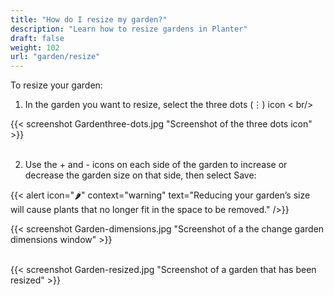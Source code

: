 ```yaml
---
title: "How do I resize my garden?"
description: "Learn how to resize gardens in Planter"
draft: false
weight: 102
url: "garden/resize"
---
```


To resize your garden:

1. In the garden you want to resize, select the three dots (⋮) icon < br/>

{{< screenshot Gardenthree-dots.jpg "Screenshot of the three dots icon" >}}<br /><br />

2. Use the + and - icons on each side of the garden to increase or decrease the garden size on that side, then select Save:

{{< alert icon="🌶️" context="warning" text="Reducing your garden’s size will cause plants that no longer fit in the space to be removed." />}}

{{< screenshot Garden-dimensions.jpg "Screenshot of a the change garden dimensions window" >}}<br /><br />

{{< screenshot Garden-resized.jpg "Screenshot of a garden that has been resized" >}}
